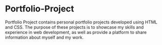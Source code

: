 # Portfolio-Project
Portfolio Project contains personal portfolio projects developed using HTML and CSS. The purpose of these projects is to showcase my skills and experience in web development, as well as provide a platform to share information about myself and my work.